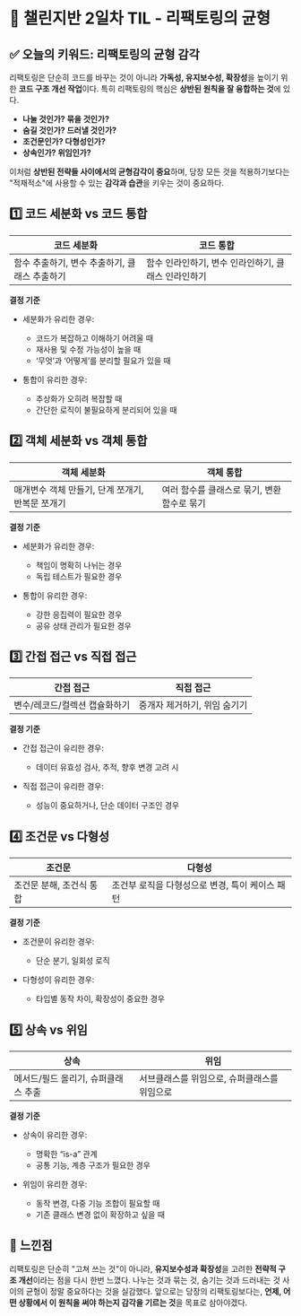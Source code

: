 

# 📘 챌린지반 2일차 TIL - 리팩토링의 균형

## ✅ 오늘의 키워드: **리팩토링의 균형 감각**

리팩토링은 단순히 코드를 바꾸는 것이 아니라 **가독성, 유지보수성, 확장성**을 높이기 위한 **코드 구조 개선 작업**이다.
특히 리팩토링의 핵심은 **상반된 원칙을 잘 융합하는 것**에 있다.

* **나눌 것인가? 묶을 것인가?**
* **숨길 것인가? 드러낼 것인가?**
* **조건문인가? 다형성인가?**
* **상속인가? 위임인가?**

이처럼 **상반된 전략들 사이에서의 균형감각이 중요**하며, 당장 모든 것을 적용하기보다는 "적재적소"에 사용할 수 있는 **감각과 습관**을 키우는 것이 중요하다.



## 1️⃣ 코드 세분화 vs 코드 통합

| 코드 세분화                     | 코드 통합                         |
| -------------------------- | ----------------------------- |
| 함수 추출하기, 변수 추출하기, 클래스 추출하기 | 함수 인라인하기, 변수 인라인하기, 클래스 인라인하기 |

**결정 기준**

* 세분화가 유리한 경우:

  * 코드가 복잡하고 이해하기 어려울 때
  * 재사용 및 수정 가능성이 높을 때
  * ‘무엇’과 ‘어떻게’를 분리할 필요가 있을 때
* 통합이 유리한 경우:

  * 추상화가 오히려 복잡할 때
  * 간단한 로직이 불필요하게 분리되어 있을 때



## 2️⃣ 객체 세분화 vs 객체 통합

| 객체 세분화                       | 객체 통합                     |
| ---------------------------- | ------------------------- |
| 매개변수 객체 만들기, 단계 쪼개기, 반복문 쪼개기 | 여러 함수를 클래스로 묶기, 변환 함수로 묶기 |

**결정 기준**

* 세분화가 유리한 경우:

  * 책임이 명확히 나뉘는 경우
  * 독립 테스트가 필요한 경우
* 통합이 유리한 경우:

  * 강한 응집력이 필요한 경우
  * 공유 상태 관리가 필요한 경우



## 3️⃣ 간접 접근 vs 직접 접근

| 간접 접근            | 직접 접근            |
| ---------------- | ---------------- |
| 변수/레코드/컬렉션 캡슐화하기 | 중개자 제거하기, 위임 숨기기 |

**결정 기준**

* 간접 접근이 유리한 경우:

  * 데이터 유효성 검사, 추적, 향후 변경 고려 시
* 직접 접근이 유리한 경우:

  * 성능이 중요하거나, 단순 데이터 구조인 경우



## 4️⃣ 조건문 vs 다형성

| 조건문            | 다형성                         |
| -------------- | --------------------------- |
| 조건문 분해, 조건식 통합 | 조건부 로직을 다형성으로 변경, 특이 케이스 패턴 |

**결정 기준**

* 조건문이 유리한 경우:

  * 단순 분기, 일회성 로직
* 다형성이 유리한 경우:

  * 타입별 동작 차이, 확장성이 중요한 경우


## 5️⃣ 상속 vs 위임

| 상속                   | 위임                       |
| -------------------- | ------------------------ |
| 메서드/필드 올리기, 슈퍼클래스 추출 | 서브클래스를 위임으로, 슈퍼클래스를 위임으로 |

**결정 기준**

* 상속이 유리한 경우:

  * 명확한 “is-a” 관계
  * 공통 기능, 계층 구조가 필요한 경우
* 위임이 유리한 경우:

  * 동작 변경, 다중 기능 조합이 필요할 때
  * 기존 클래스 변경 없이 확장하고 싶을 때



## 🎯 느낀점

리팩토링은 단순히 "고쳐 쓰는 것"이 아니라, **유지보수성과 확장성**을 고려한 **전략적 구조 개선**이라는 점을 다시 한번 느꼈다.
나누는 것과 묶는 것, 숨기는 것과 드러내는 것 사이의 균형이 정말 중요하다는 것을 실감했다.
앞으로는 당장의 리팩토링보다는, **언제, 어떤 상황에서 이 원칙을 써야 하는지 감각을 기르는 것**을 목표로 삼아야겠다.


